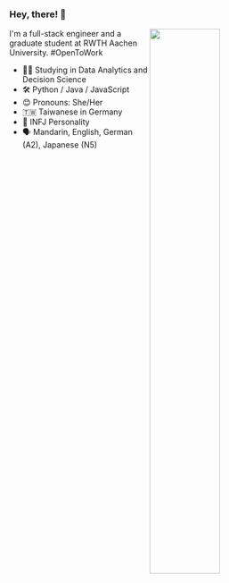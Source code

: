 ### Hey, there! 👋

[<img align="right" width="50%" src="https://github-readme-stats.vercel.app/api/top-langs/?username=yunyunyang&layout=compact">](https://github.com/yunyunyang/)


I'm a full-stack engineer and a graduate student at RWTH Aachen University. #OpenToWork

- 👩‍🎓 Studying in Data Analytics and Decision Science
- 🛠 Python / Java / JavaScript 
- 😊 Pronouns: She/Her
- 🇹🇼 Taiwanese in Germany
- 🔮 INFJ Personality
- 🗣️ Mandarin, English, German (A2), Japanese (N5)


<!--
**yunyunyang/yunyunyang** is a ✨ _special_ ✨ repository because its `README.md` (this file) appears on your GitHub profile.

Here are some ideas to get you started:

- 🔭 I’m currently working on ...
- 🌱 I’m currently learning ...
- 👯 I’m looking to collaborate on ...
- 🤔 I’m looking for help with ...
- 💬 Ask me about ...
- 📫 How to reach me: ...
- 😄 Pronouns: ...
- ⚡ Fun fact: ...
-->
